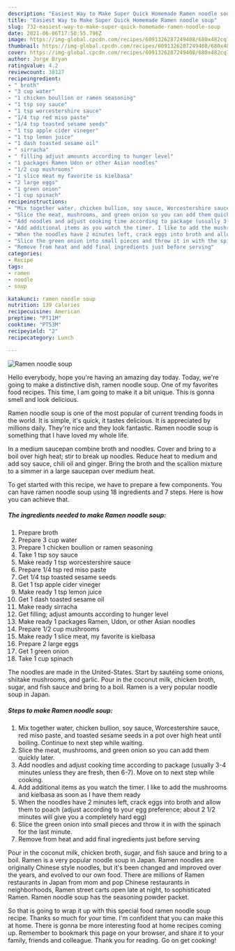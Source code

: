 ```yaml
---
description: "Easiest Way to Make Super Quick Homemade Ramen noodle soup"
title: "Easiest Way to Make Super Quick Homemade Ramen noodle soup"
slug: 732-easiest-way-to-make-super-quick-homemade-ramen-noodle-soup
date: 2021-06-06T17:50:55.796Z
image: https://img-global.cpcdn.com/recipes/6091326287249408/680x482cq70/ramen-noodle-soup-recipe-main-photo.jpg
thumbnail: https://img-global.cpcdn.com/recipes/6091326287249408/680x482cq70/ramen-noodle-soup-recipe-main-photo.jpg
cover: https://img-global.cpcdn.com/recipes/6091326287249408/680x482cq70/ramen-noodle-soup-recipe-main-photo.jpg
author: Jorge Bryan
ratingvalue: 4.2
reviewcount: 38127
recipeingredient:
- " broth"
- "3 cup water"
- "1 chicken boullion or ramen seasoning"
- "1 tsp soy sauce"
- "1 tsp worcestershire sauce"
- "1/4 tsp red miso paste"
- "1/4 tsp toasted sesame seeds"
- "1 tsp apple cider vineger"
- "1 tsp lemon juice"
- "1 dash toasted sesame oil"
- " sirracha"
- " filling adjust amounts according to hunger level"
- "1 packages Ramen Udon or other Asian noodles"
- "1/2 cup mushrooms"
- "1 slice meat my favorite is kielbasa"
- "2 large eggs"
- "1 green onion"
- "1 cup spinach"
recipeinstructions:
- "Mix together water, chicken bullion, soy sauce, Worcestershire sauce, red miso paste, and toasted sesame seeds in a pot over high heat until boiling. Continue to next step while waiting."
- "Slice the meat, mushrooms, and green onion so you can add them quickly later."
- "Add noodles and adjust cooking time according to package (usually 3-4 minutes unless they are fresh, then 6-7). Move on to next step while cooking."
- "Add additional items as you watch the timer. I like to add the mushrooms and kielbasa as soon as I have them ready"
- "When the noodles have 2 minutes left, crack eggs into broth and allow them to poach (adjust according to your egg preference; about 2 1/2 minutes will give you a completely hard egg)"
- "Slice the green onion into small pieces and throw it in with the spinach for the last minute."
- "Remove from heat and add final ingredients just before serving"
categories:
- Recipe
tags:
- ramen
- noodle
- soup

katakunci: ramen noodle soup 
nutrition: 139 calories
recipecuisine: American
preptime: "PT11M"
cooktime: "PT53M"
recipeyield: "2"
recipecategory: Lunch

---
```



![Ramen noodle soup](https://img-global.cpcdn.com/recipes/6091326287249408/680x482cq70/ramen-noodle-soup-recipe-main-photo.jpg)

Hello everybody, hope you're having an amazing day today. Today, we're going to make a distinctive dish, ramen noodle soup. One of my favorites food recipes. This time, I am going to make it a bit unique. This is gonna smell and look delicious.

Ramen noodle soup is one of the most popular of current trending foods in the world. It is simple, it's quick, it tastes delicious. It is appreciated by millions daily. They're nice and they look fantastic. Ramen noodle soup is something that I have loved my whole life.

In a medium saucepan combine broth and noodles. Cover and bring to a boil over high heat; stir to break up noodles. Reduce heat to medium and add soy sauce, chili oil and ginger. Bring the broth and the scallion mixture to a simmer in a large saucepan over medium heat.


To get started with this recipe, we have to prepare a few components. You can have ramen noodle soup using 18 ingredients and 7 steps. Here is how you can achieve that.

<!--inarticleads1-->

##### The ingredients needed to make Ramen noodle soup:

1. Prepare  broth
1. Prepare 3 cup water
1. Prepare 1 chicken boullion or ramen seasoning
1. Take 1 tsp soy sauce
1. Make ready 1 tsp worcestershire sauce
1. Prepare 1/4 tsp red miso paste
1. Get 1/4 tsp toasted sesame seeds
1. Get 1 tsp apple cider vineger
1. Make ready 1 tsp lemon juice
1. Get 1 dash toasted sesame oil
1. Make ready  sirracha
1. Get  filling; adjust amounts according to hunger level
1. Make ready 1 packages Ramen, Udon, or other Asian noodles
1. Prepare 1/2 cup mushrooms
1. Make ready 1 slice meat, my favorite is kielbasa
1. Prepare 2 large eggs
1. Get 1 green onion
1. Take 1 cup spinach


The noodles are made in the United-States. Start by sautéing some onions, shiitake mushrooms, and garlic. Pour in the coconut milk, chicken broth, sugar, and fish sauce and bring to a boil. Ramen is a very popular noodle soup in Japan. 

<!--inarticleads2-->

##### Steps to make Ramen noodle soup:

1. Mix together water, chicken bullion, soy sauce, Worcestershire sauce, red miso paste, and toasted sesame seeds in a pot over high heat until boiling. Continue to next step while waiting.
1. Slice the meat, mushrooms, and green onion so you can add them quickly later.
1. Add noodles and adjust cooking time according to package (usually 3-4 minutes unless they are fresh, then 6-7). Move on to next step while cooking.
1. Add additional items as you watch the timer. I like to add the mushrooms and kielbasa as soon as I have them ready
1. When the noodles have 2 minutes left, crack eggs into broth and allow them to poach (adjust according to your egg preference; about 2 1/2 minutes will give you a completely hard egg)
1. Slice the green onion into small pieces and throw it in with the spinach for the last minute.
1. Remove from heat and add final ingredients just before serving


Pour in the coconut milk, chicken broth, sugar, and fish sauce and bring to a boil. Ramen is a very popular noodle soup in Japan. Ramen noodles are originally Chinese style noodles, but it&#39;s been changed and improved over the years, and evolved to our own food. There are millions of Ramen restaurants in Japan from mom and pop Chinese restaurants in neighborhoods, Ramen street carts open late at night, to sophisticated Ramen. Ramen noodle soup has the seasoning powder packet. 

So that is going to wrap it up with this special food ramen noodle soup recipe. Thanks so much for your time. I'm confident that you can make this at home. There is gonna be more interesting food at home recipes coming up. Remember to bookmark this page on your browser, and share it to your family, friends and colleague. Thank you for reading. Go on get cooking!
